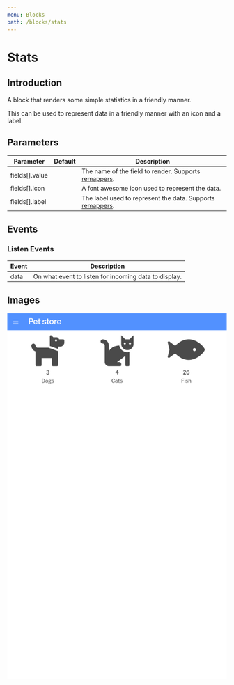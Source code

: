 ```yaml
---
menu: Blocks
path: /blocks/stats
---
```


# Stats

## Introduction

A block that renders some simple statistics in a friendly manner.

This can be used to represent data in a friendly manner with an icon and a label.

## Parameters

| Parameter      | Default | Description                                                                   |
| -------------- | ------- | ----------------------------------------------------------------------------- |
| fields[].value |         | The name of the field to render. Supports [remappers](/guide/remappers).      |
| fields[].icon  |         | A font awesome icon used to represent the data.                               |
| fields[].label |         | The label used to represent the data. Supports [remappers](/guide/remappers). |

## Events

### Listen Events

| Event | Description                                           |
| ----- | ----------------------------------------------------- |
| data  | On what event to listen for incoming data to display. |

## Images

<span class="screenshot"></span>

![Stats screenshot](../images/stats.png)

